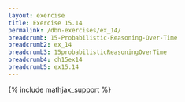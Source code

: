 ```yaml
---
layout: exercise
title: Exercise 15.14
permalink: /dbn-exercises/ex_14/
breadcrumb: 15-Probabilistic-Reasoning-Over-Time
breadcrumb2: ex_14
breadcrumb3: 15probabilisticReasoningOverTime
breadcrumb4: ch15ex14
breadcrumb5: ex15.14
---
```


{% include mathjax_support %}


